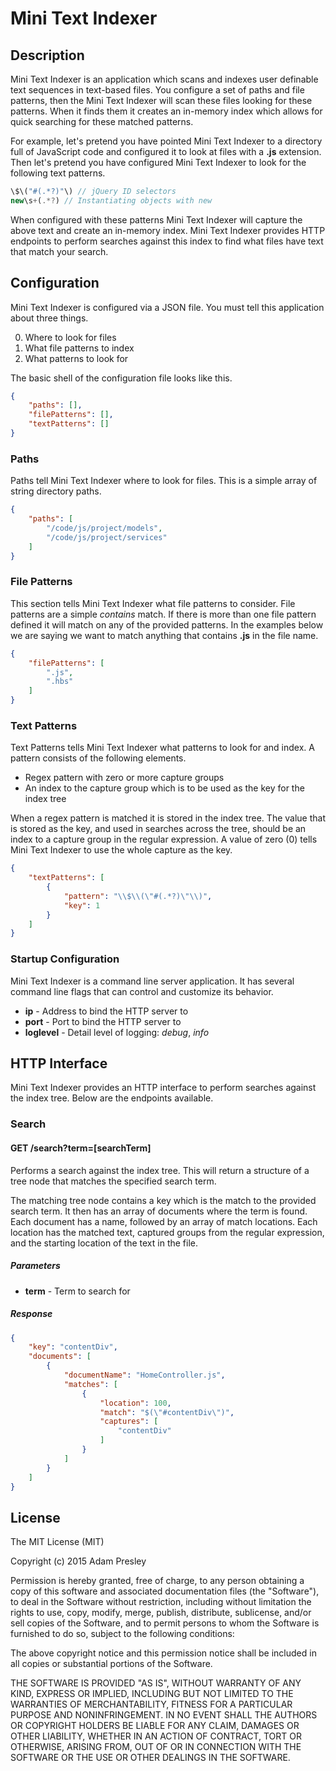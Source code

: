 Mini Text Indexer
=================

Description
-----------
Mini Text Indexer is an application which scans and indexes user definable text sequences in text-based files. You configure a set of paths and file patterns, then the Mini Text Indexer will scan these files looking for these patterns. When it finds them it creates an in-memory index which allows for quick searching for these matched patterns.

For example, let's pretend you have pointed Mini Text Indexer to a directory full of JavaScript code and configured it to look at files with a **.js** extension. Then let's pretend you have configured Mini Text Indexer to look for the following text patterns.

```js
\$\("#(.*?)"\) // jQuery ID selectors
new\s+(.*?) // Instantiating objects with new
```

When configured with these patterns Mini Text Indexer will capture the above text and create an in-memory index. Mini Text Indexer provides HTTP endpoints to perform searches against this index to find what files have text that match your search.

Configuration
-------------
Mini Text Indexer is configured via a JSON file. You must tell this application about three things.

0. Where to look for files
0. What file patterns to index
0. What patterns to look for

The basic shell of the configuration file looks like this.

```json
{
	"paths": [],
	"filePatterns": [],
	"textPatterns": []
}
```

### Paths
Paths tell Mini Text Indexer where to look for files. This is a simple array of string directory paths.

```json
{
	"paths": [
		"/code/js/project/models",
		"/code/js/project/services"
	]
}
```

### File Patterns
This section tells Mini Text Indexer what file patterns to consider. File patterns are a simple *contains* match. If there is more than one file pattern defined it will match on any of the provided patterns. In the examples below we are saying we want to match anything that contains **.js** in the file name.

```json
{
	"filePatterns": [
		".js",
		".hbs"
	]
}
```

### Text Patterns
Text Patterns tells Mini Text Indexer what patterns to look for and index. A pattern consists of the following elements.

* Regex pattern with zero or more capture groups
* An index to the capture group which is to be used as the key for the index tree

When a regex pattern is matched it is stored in the index tree. The value that is stored as the key, and used in searches across the tree, should be an index to a capture group in the regular expression. A value of zero (0) tells Mini Text Indexer to use the whole capture as the key.

```json
{
	"textPatterns": [
		{
			"pattern": "\\$\\(\"#(.*?)\"\\)",
			"key": 1
		}
	]
}
```

### Startup Configuration
Mini Text Indexer is a command line server application. It has several command line flags that can control and customize its behavior.

* **ip** - Address to bind the HTTP server to
* **port** - Port to bind the HTTP server to
* **loglevel** - Detail level of logging: *debug*, *info*

HTTP Interface
--------------
Mini Text Indexer provides an HTTP interface to perform searches against the index tree. Below are the endpoints available.

### Search

#### GET /search?term=[searchTerm]
Performs a search against the index tree. This will return a structure of a tree node that matches the specified search term.

The matching tree node contains a key which is the match to the provided search term. It then has an array of documents where the term is found. Each document has a name, followed by an array of match locations. Each location has the matched text, captured groups from the regular expression, and the starting location of the text in the file.

##### Parameters
* **term** - Term to search for

##### Response
```json
{
	"key": "contentDiv",
	"documents": [
		{
			"documentName": "HomeController.js",
			"matches": [
				{
					"location": 100,
					"match": "$(\"#contentDiv\")",
					"captures": [
						"contentDiv"
					]
				}
			]
		}
	]
}
```

License
-------

The MIT License (MIT)

Copyright (c) 2015 Adam Presley

Permission is hereby granted, free of charge, to any person obtaining a copy
of this software and associated documentation files (the "Software"), to deal
in the Software without restriction, including without limitation the rights
to use, copy, modify, merge, publish, distribute, sublicense, and/or sell
copies of the Software, and to permit persons to whom the Software is
furnished to do so, subject to the following conditions:

The above copyright notice and this permission notice shall be included in all
copies or substantial portions of the Software.

THE SOFTWARE IS PROVIDED "AS IS", WITHOUT WARRANTY OF ANY KIND, EXPRESS OR
IMPLIED, INCLUDING BUT NOT LIMITED TO THE WARRANTIES OF MERCHANTABILITY,
FITNESS FOR A PARTICULAR PURPOSE AND NONINFRINGEMENT. IN NO EVENT SHALL THE
AUTHORS OR COPYRIGHT HOLDERS BE LIABLE FOR ANY CLAIM, DAMAGES OR OTHER
LIABILITY, WHETHER IN AN ACTION OF CONTRACT, TORT OR OTHERWISE, ARISING FROM,
OUT OF OR IN CONNECTION WITH THE SOFTWARE OR THE USE OR OTHER DEALINGS IN THE
SOFTWARE.
